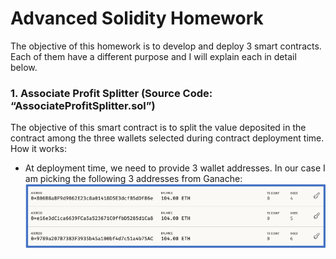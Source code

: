 # Advanced Solidity Homework

The objective of this homework is to develop and deploy 3 smart contracts. Each of them have a different purpose and I will explain each in detail below.

### 1.	Associate Profit Splitter (Source Code: “AssociateProfitSplitter.sol”)
The objective of this smart contract is to split the value deposited in the contract among the three wallets selected during contract deployment time.
How it works:
- At deployment time, we need to provide 3 wallet addresses. In our case I am picking the following 3 addresses from Ganache:
![pic 1](https://github.com/mrasumof/AdvancedSolidity/blob/main/Images/Picture1.gif?raw=true)
